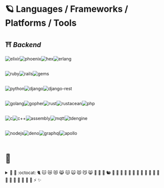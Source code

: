 <!--
**aBaiLinrun/aBaiLinrun** is a ✨ _special_ ✨ repository because its `README.md` (this file) appears on your GitHub profile.

### Hi there 👋

Here are some ideas to get you started:

- 🔭 I’m currently working on ...
- 🌱 I’m currently learning ...
- 👯 I’m looking to collaborate on ...
- 🤔 I’m looking for help with ...
- 💬 Ask me about ...
- 📫 How to reach me: ...
- 😄 Pronouns: ...
- ⚡ Fun fact: ...

-->

# 🪐 Languages / Frameworks / Platforms / Tools <!-- ☄️ -->

## ⛩ _Backend_ <!-- 🗼 -->

<a href="https://elixir-lang.org" target="_blank" rel="noopener noreferrer">
  <img align="left" alt="elixir" height="42px" src="https://user-images.githubusercontent.com/38312944/140606330-8396333a-fc9e-442c-907d-13a94ee5686e.png" />
</a>

<a href="https://www.phoenixframework.org" target="_blank" rel="noopener noreferrer">
  <img align="left" alt="phoenix" height="42px" src="https://user-images.githubusercontent.com/38312944/140607082-6cff571e-4c84-404d-a5a0-da40d3c246b0.png" />
</a>

<a href="https://hex.pm" target="_blank" rel="noopener noreferrer">
  <img align="left" alt="hex" height="42px" src="https://user-images.githubusercontent.com/38312944/140612697-f60ee374-3e7d-4a06-97c5-194c28f6ed02.png" />
</a>

<a href="https://www.erlang.org" target="_blank" rel="noopener noreferrer">
  <img align="left" alt="erlang" height="42px" src="https://user-images.githubusercontent.com/38312944/140624241-79706995-ad59-4126-9608-e438f16762fd.png" />
</a>

<br /><br />

<a href="https://www.ruby-lang.org" target="_blank" rel="noopener noreferrer">
  <img align="left" alt="ruby" height="42px" src="https://user-images.githubusercontent.com/38312944/140607921-6807d127-5e05-4e67-bb0e-df9b6a179195.png" />
</a>

<a href="https://rubyonrails.org" target="_blank" rel="noopener noreferrer">
  <img align="left" alt="rails" height="42px" src="https://user-images.githubusercontent.com/38312944/140607165-44d87478-61cf-40f8-b037-8a1787ad1c6e.png" />
</a>

<a href="https://rubygems.org" target="_blank" rel="noopener noreferrer">
  <img align="left" alt="gems" height="42px" src="https://user-images.githubusercontent.com/38312944/140612711-1869228d-b40c-4d6a-9353-cd28bc873f9c.png" />
</a>

<br /><br />

<a href="https://www.python.org" target="_blank" rel="noopener noreferrer">
  <img align="left" alt="python" height="42px" src="https://user-images.githubusercontent.com/38312944/140606897-f461b853-f35e-4e83-8524-c39e35020199.png" />
</a>

<a href="https://www.djangoproject.com" target="_blank" rel="noopener noreferrer">
  <img align="left" alt="django" height="42px" src="https://user-images.githubusercontent.com/38312944/140607259-0d210743-1991-46e9-8066-2e09f01f187e.png" />
</a>

<a href="https://www.django-rest-framework.org" target="_blank" rel="noopener noreferrer">
  <img align="left" alt="django-rest" height="42px" src="https://user-images.githubusercontent.com/38312944/140611142-a8ee008f-6037-4a04-91bb-83823c95c3c5.png" />
</a>

<br /><br />

<a href="https://golang.org" target="_blank" rel="noopener noreferrer">
  <img align="left" alt="golang" height="36px" src="https://user-images.githubusercontent.com/38312944/140609645-7251e2bb-2c5f-4abf-8f46-2795e2ff4af5.png" />
  <img align="left" alt="gopher" height="42px" src="https://user-images.githubusercontent.com/38312944/140609653-43a432e6-164c-4896-9e50-3d4311a56fb6.png" />
</a>

<a href="https://www.rust-lang.org" target="_blank" rel="noopener noreferrer">
  <img align="left" alt="rust" height="42px" src="https://user-images.githubusercontent.com/38312944/140609490-90f278ed-c52b-4851-aba7-5190a8512fec.png" />
  <img align="left" alt="rustacean" height="42px" src="https://user-images.githubusercontent.com/38312944/140609512-74c6067f-6969-4375-a8ef-989980058313.png" />
</a>

<a href="https://www.php.net" target="_blank" rel="noopener noreferrer">
  <img align="left" alt="php" height="42px" src="https://user-images.githubusercontent.com/38312944/140609474-e6af14a0-6573-4db8-8e98-5dc311b483df.png" />
</a>

<br /><br />

<a href="https://www.iso.org/standard/74528.html" target="_blank" rel="noopener noreferrer">
  <img align="left" alt="c" height="42px" src="https://user-images.githubusercontent.com/38312944/140609919-3974dd99-af47-4362-ab51-ba35d7630c96.png" />
</a>

<a href="https://isocpp.org" target="_blank" rel="noopener noreferrer">
  <img align="left" alt="c++" height="42px" src="https://user-images.githubusercontent.com/38312944/140609929-9b929294-dc0c-4992-8c12-9c72cd7a62c5.png" />
</a>

<a href="https://en.wikipedia.org/wiki/Assembly_language" target="_blank" rel="noopener noreferrer">
  <img align="left" alt="assembly" height="42px" src="https://user-images.githubusercontent.com/38312944/140610078-71e1c7a1-96f5-4cee-b6b4-0b3b76983291.png" />
</a>

<a href="https://mqtt.org" target="_blank" rel="noopener noreferrer">
  <img align="left" alt="mqtt" height="38px" src="https://user-images.githubusercontent.com/38312944/140611844-403c6f35-6b47-4ec9-8733-bc6a5d729445.png" />
</a>

<a href="https://www.taosdata.com" target="_blank" rel="noopener noreferrer">
  <img align="left" alt="tdengine" height="38px" src="https://user-images.githubusercontent.com/38312944/140612142-fa04fcdf-daa3-47e8-bdfa-a9cdbbb68c69.png" />
</a>

<br /><br />

<a href="https://nodejs.org" target="_blank" rel="noopener noreferrer">
  <img align="left" alt="nodejs" height="42px" src="https://user-images.githubusercontent.com/38312944/140609061-9dc026d8-947a-4089-9cc8-a6b41b7f875b.png" />
</a>

<a href="https://deno.land" target="_blank" rel="noopener noreferrer">
  <img align="left" alt="deno" height="44px" src="https://user-images.githubusercontent.com/38312944/140609069-9d7844ee-afba-4885-b895-b98dcd4e23f3.png" />
</a>

<a href="https://graphql.org" target="_blank" rel="noopener noreferrer">
  <img align="left" alt="graphql" height="42px" src="https://user-images.githubusercontent.com/38312944/140615083-ba525895-3043-4014-b4e5-9a85f38cb3f8.png" />
</a>

<a href="https://www.apollographql.com" target="_blank" rel="noopener noreferrer">
  <img align="left" alt="apollo" height="44px" src="https://user-images.githubusercontent.com/38312944/140615088-7d88c33e-e5f3-4dfa-918d-9f9060cbacbc.png" />
</a>

<br /><br />

# 🗼 

<details>
  <summary> 🧧 🏮 :octocat: 🐈‍ 🐱 😿 😻 😹 😽 🙀 😾 😼 😸 🦊 🐯 🦁 🐿 🐙 🐇 🐰 🦑 🐁 🐹 🦀 🦄 🐡 🐋 🐳 🐘 🦕 🐾 🦎 🦋 🐣 🐥 🐤 ⚡️ ✨</summary>
  <br />

  <details>
    <summary>the story of mine: </summary>
    🧮 🩹 🧑 🚡 ✈️ ⚗️ 👽 🚑 🏺 ⚓ 👼 🐜 🍎 ♒ *️⃣ 🚛 🛰️ 👟 🏧 :atom: ⚛️ 🧑‍🚀 🛺 🥑 🪓 👶 🍼 🚼 🥓 🦡 🏸 🥯 🛄 🥖 ⚖️ 🩰 🎈 🗳️ 🎍 🍌 🪕 🏦 📊 💈 ⚾ :basecamp: :basecampy: 🧺 🏀 🦇 🛀 🛁 🔋 🎋 🏖️ 🐻 🦫 🛏️ 🐝 🍺 🍻 🪲 🔔 🧃 🚴 🚲 🚴‍♂️ 🚴‍♀️ 👙 🧢 🧢 ☣️ 🐦 🎂 🐗 ⛵ 💣 🦴 📖 🔖 📑 📚 💥 👢 💐 🏹 🙇‍♂️ 🙇‍♀️ 🥣 🎳 :bowtie: 🥊 🧠 🍞 🤱 🧱 🌉 💼 🥦 💔 🧹 💡 🌯 🚌 🕴️ 🚏 👤 👥 🚐 🚍 🚎 🧈 🌵 🍰 🤙 📲 🐫 📷 📸 🏕️ 🕯️ 🍬 🥫 🛶 🚗 🚙 🗃️ 📇 🗂️ 🎠 🥕 💳 💿 ⛓️ 🪑 🍾 🧀 🍒 🌸 ♟️ 🌰 🚸 🐿️ 🍫 🥢 ⛪ 🎪 🌇 🌆 🏙️ 🗜️ 👏 🎬 🧗 🧗‍♂️ 🧗‍♀️ 🥂 📕 🔐 🌂 ☁️ 🌤️ 🤡 🧥 🍸 🥥 ☕ ⚰️ 🥶 💥 ☄️ 🧭 💻 🖱️ 🖥️ 🎊 🚧 🏗️ 👷 👷‍♂️ 👷‍♀️ 🎛️ 🏪 🧑‍🍳 🍪 👮 🌽 🛋️ 👫 💑 👩‍❤️‍💋‍👨 🐮 🐄 🤠 🦀 🖍️ 🌙 🦗 🏏 🐊 🥐 🤞 🎌 ⚔️ 👑 🔮 🥒 🥤 🧁 💘 🥌 ➰ 🍛 🍮 🥩 🌀 🗡️ 💃 🍡 🕶️ 🎯 💨 🐪 🌳 🦌 🏬 🏚️ 🏜️ 🏝️ 🕵️ 💠 🤿 🪔 💫 🧬 🎎 🐬 🚪 🍩 🕊️ 🐉 🐲 👗 🤤 🩸 💧 🥁 🛢️ 🦆 🥟 📀 🥪 🦅 👂 🦻 🌍 🥚 🍆 🔌 :electron: 🐘 🧝 🧝‍♀️ 📧 ✉️ 📩 💶 🏰 🏤 🇪🇺 🌲 ❗ 🤯 😑 👁️ 👁️‍🗨️ 👓 👀 🤧 🤦 👊 🏭 🧑‍🏭 🧚 🧚‍♂️ 🧚‍♀️ 🍂 🧆 🧑‍🌾 📠 :feelsgood: 🐾 🕵️‍♀️ 🎡 ⛴️ 🔥 🚒 🧯 🧨 🧑‍🚒 🎆 👨‍🚒 👩‍🚒 🌙 🌓 🌛 🌕 🌝 🌗 🌜 🌔 🥮 🌑 🌚 🌘 🌖 🌒 🌔 🐡 🐟 🍥 🎣 🐠 ✊ 🎏 🦩 🔦 🥿 ⚜️ 🛬 🛫 🐬 💾 🎴 🥏 🛸 🦶 🏈 👣 🍴 🥠 ⛲ 🖋️ 🍀 🦊 🍳 🍤 🍟 🐸 🖕 ⚱️ 🗻 🥬 🎲 🧄 ⚙️ 💎 🧞 🧞‍♂️ 🧞‍♀️ 👻 🎁 💝 🦒 👧 🌐 🧤 🥅 🐐 🥽 ⛳ 🏌️ 🦍 👺 🍇 🥗 💂 💂‍♂️ 💂‍♀️ 🎸 🔫 💇 🍔 🔨 ⚒️ 🛠️ 🐹 ☘️ 👜 🤾 💩 #️⃣ 🧑‍⚕️ 🙉 ❤️ 💟 💗 😘 ❗ ❣️ ➖ ✖️ ➕ 🦔 🚁 🌿 👠 🌺 🔆 🥾 🛕 🦛 🎣 🀄 🔪 🕳️ 🍯 🐝 🐴 🏇 📯 🐎 🩳 🏥 🌶️ 🌭 🏨 ♨️ 🏩 ⌛ ⏳ 🏚️ 🏠 🏡 🏘️ 📌 📍 🤗 😯 🪂 🏆 🍨 🧊 🏒 ⛸️ 🍦 🆔 🉐 👿 😇 📥 📨 ♾️ 💁 ℹ️ 📱 🥝 🔯 🪔 🎃 🏯 👺 👹 👖 🧩 🕹️ 🧑‍⚖️ 🤹 🕋 🦘 :neckbeard: 🖲️ 🔑 ⌨️ 🔟 🪁 🧎‍♂️ 🧎 🧎‍♀️ 🔪 🐨 🌌 🗼 🥼 🏷️ 🥍 🧆 🎏 🐞 🏮 🦙 💡 🏑 🛅 🤛 🗨️ 👈 🦵 🍋 🐆 🎚️ 🧴 💌 :trollface: 🐺 🛎️ 🚈 🔗 🦁 👄 💄 🍭 🧘 🦞 🔒 🔏 ➿ 🔊 📢 🤟 🔅 ⛽ 🕰️ 🎎 💗 🔣 💞 🤥 🔍 🧙 🧙‍♂️ 🧙‍♀️ 👨‍🎨 👨‍🚀 👨‍🌾 👨‍⚕️ 👨‍🦯 🍊 🥭 👞 🕰️ 🦽 💆 💆‍♂️ 💆‍♀️ 🧜‍♀️ 🧜‍♂️ 🧉 🍖 👨‍🔧 🧑‍🔧 🦾 🦿 👩‍🔧 🎖️ 🏅 ⚕️ 📣 🍈 📝 🤼‍♂️ 🕎 🚹 🦒 🍜 🤘 🚇 🦠 🇫🇲 🎤 🔬 🎙️ 🖕 🥛 🌌 🚐 💽 📴 🤑 💸 💰 🐒 🐵 🧐 🚝 🎓 🕌 🦟 👨‍🦼 🛥️ 🛵 🏍️ 🦼 🛣️ 🚂 🗻 ⛰️ 🚠 🚞 🏔️ 🌄 🐭 🐁 🎥 🗿 🏺 🤶 🩱 🤲 🇧🇲 💪 🍄 🎹 🎵 🎼 😒 🔇 🧿 💅 📛 🤢 👔 🤓 🙅‍♂️ 🙅 🙅‍♀️ 🌃 🪕 🛶 😶 👘 🥾 🛴 👃 📓 📔 🎶 🗒️ 🌇 🌅 🌄 🍱 🔩 🥜 🧧 👾 📉 🤪 🚘 🌊 :octocat: 🐙 🍢 🥿 👞 👞 👟 🩰 🏢 🧑‍💼 ☣️ 🛢️ ✴️ 📽️ 🈁 🆗 👌 🙆‍♂️ 🙆 🙆‍♀️ 🗝️ 🧓 👴 👵 🕉️ 🧅 🦴 1️⃣ 🩱 🚘 🚍 🚔 🚖 📖 📂 👐 😮 ☂️ 🍊 🦧 📙 🦦 📤 🦉 🐂 🦪 🥴 📰 🗞️ 📎 🖇️ 🧻 📦 📄 📃 📟 🍝 🖌️ 🌴 🤲 🥞 🐼 🗾 🥘 ⛱️ 🦜 🪂 〽️ ⛅ 🥳 🛳️ 🛂 ♟️ 🐾 📋 🧁 🍿 🍑 🦚 🥜 🍐 🙊 🖊️ 📝 ✏️ 🌵 🎍 🎋 🍂 🍁 🍄 🌸 🌼 🐧 😔 🧑‍🤝‍🧑 🎭 😣 🧑‍🦲 🧔 🤺 👰 🧖 💁 ⛏️ 🥧 🐷 🐖 🐽 💊 🧑‍✈️ 👩‍✈️ 🤏 🍍 🏓 📌 📍 🧷 🦂 🏴‍☠️ ♓ 🍕 🍽️ 🥺 🐿️ 🥣 😞 🏤 🚓 🐩 💩 🥄 🍿 🏣 📯 📮 🚩 🥔 🍠 👝 🍗 💷 😡 😾 🤐 🙏 📿 🤰 🥨 🤴 👸 🖨️ 🦯 👩‍🦯 🚁 👊 👛 📌 📈 ⏱️ 💾 🐘 🦛 🦏 😪 ❓ 🦀 🐰 🐇 🦝 🐎 🏎️ 📻 🔘 ☢️ 😡 🚈 🚝 🚞 🚃 🛤️ 🚟 🌈 🏳️‍🌈 🤨 🖼️ 🐏 🍜 🚊 🐀 🪒 🧾 ♻️ 📞 🚗 🧧 ☺️ 😌 🥖 🎗️ ⛑️ 🥨 ㊙️ 🇷🇪 🎆 🦖 ❕ ❔ 🇻🇮 🦏 🔌 🎀 🍚 🌾 🍚 🍙 🍘 🎑 🗯️ 💍 🪐 🤖 🚀 🤣 🙄 🧻 🎢 👑 🐓 🌹 🏵️ 🚨 🎠 📍 🚣 🚣‍♂️ 🚣‍♀️ 🛩️ 🎽 🎨 🏉 🏃 🏃 🏃‍♂️ 🏃‍♀️ 🐕‍🦺 🔮 🍛 👩‍🏭 🧷 🦺 ⛵ 🍶 🧂 🥗 🖖 ☠️ ⚖️ 🧣 🏫 🎒 🧑‍🔬 ✂️ 👩‍🔬 🥏 🦂 😱 🙀 📜 👎 💺 🙈 🌱 🤳 🐕‍🦺 😆 :feelsgood: 🥘 ☘️ 🦈 🍧 🐑 🐚 🛡️ ⛩️ 🚢 :shipit: 👕 💩 🤫 🍣 👕 👞 👞 🛍️ 🛒 🩳 🚿 🍤 🦐 🤷 🤷‍♀️ 🤫 📶 🧑‍🎤 6️⃣ 🔯 🛑 🚟 👩‍🎤 🙃 *️⃣ 🧺 🏀 🛹 🎿 ⛷️ 💀 ☠️ 🦨 🗑️ 🛷 😴 😴 🛌 😪 🙁 🙂 🎚️ 🎰 🦥 🛩️ 😙 🙂 😄 😸 😃 😺 🥰 😈 😏 😼 😅 🚬 🏔️ 🐌 🐍 🤧 🏂 ❄️ ⛄ ☃️ 🧼 😭 ⚽ 🧦 🥎 🔜 🧔 🆘 🔉 🧍 👾 ♠️ 🍝 ❇️ 🎇 ✨ 💖 🔈 🗣️ 💬 🚤 :suspect: 🚟 🕷️ 🕸️ 🗓️ 🗒️ 🧽 🥄 🦑 🌼 🏟️ ⭐ 🍮 🌟 ☪️ ✡️ 🤩 🌠 🚉 🗽 🚂 🩺 🍲 🗑️ 😲 🚏 🏪 ⏱️ 📏 🚧 🏗️ 🍓 👩‍🚀 😛 😝 😜 🧑‍🎓 🎙️ 🥙 👩‍🎓 🌇 🌆 🕶️ ⛅ 🌥️ 🌦️ 🌤️ 🌞 🌻 😎 ☀️ 🌅 🌄 🦸 🦸‍♂️ 🦸‍♀️ 🦹 🦹‍♂️ 🦹‍♀️ 👍 🏄 🏄‍♂️ 🏄‍♀️ 🍣 🚟 🦢 😓 💦 😅 🍠 🩱 🩲 🏊 🏊‍♂️ 🏊‍♀️ 🕍 💉 🌮 🎉 🎋 🍊 ♉ 🚕 🌭 🍵 🧑‍🏫 👩‍🏫 🧑‍💻 🧸 ☎️ 📞 🔭 🎪 🎾 ⛺ 🧪 ☑️ 🎂 🌡️ 🤔 💭 🧵 🦷 👩‍⚕️ 🧕 👩‍🦯 👳‍♀️ 👚 🤐 🕹️ 🎫 🎟️ :bowtie: 👔 🛰️ 🐯 🐅 🚀 ⏲️ 😫 🏯 ™️ :atom: 🚽 🗼 🍅 👅 🧰 🦷 🔝 🎩 🌪️ 🚜 👣 💗 🚜 🚥 🚋 🚆 🚊 🚦 📐 🔱 😤 🎛️ 🚎 :trollface: 🏆 🍹 🐠 🚚 🎺 👕 🌵 🌷 🥃 🦃 🐢 📺 🤸 💕 🥨 ☔ 🔞 🦄 🔓 🆙 🙃 🩹 ✌️ 🧛 🧛‍♂️ 🧛‍♀️ 🚦 📼 📳 📹 🎮 🎻 ♍ 🌋 🏐 🤮 🆚 🖖 👋 〰️ 🧃 🇻🇦 🧇 🚶 🚶‍♂️ 🥣 🎳 🦉 🚶‍♀️ 🌘 🌖 ⚠️ 🗑️ ⌚ ⏱️ 🐃 🤽 🍉 🤽‍♀️ 👋 〰️ 😩 😰 💒 🏋️ 🏋️‍♂️ 🏋️‍♀️ 🚿 💮 🥀 🐡 🐡 🐟 🍥 🎣 🐠 🐳 🐋 ☸️ ♿ 🎡 🔳 🥀 🎐 🌬️ 🍷 😉 🧕 👩‍🦯 ⛄ ☃️ 🥱 🐺 🚺 🥴 🗺️ 😟 🔧 🤼 ✍️ 🥊 🗃️ 📇 🗂️ 💱 🦊 🥡 ❌ 🧶 🥱 💴 🪀 😋 🤪 ⚡ 🦓 0️⃣ 🤐 🧟 🧟‍♂️ 🧟‍♀️ 💤
  </details>

## 🎏 _Frontend_ <!-- 🎎 -->

<a href="https://www.typescriptlang.org" target="_blank" rel="noopener noreferrer">
  <img align="left" alt="typescript" height="42px" src="https://user-images.githubusercontent.com/38312944/140606619-2deb981a-1f71-4d98-9e49-feaee46d1178.png" />
</a>

<a href="https://www.ecma-international.org/publications-and-standards/standards/ecma-262" target="_blank" rel="noopener noreferrer">
  <img align="left" alt="javascript" height="42px" src="https://user-images.githubusercontent.com/38312944/140606718-32b56d86-2a7e-4776-91c3-eeb339407055.png" />
</a>

<a href="https://www.npmjs.com" target="_blank" rel="noopener noreferrer">
  <img align="left" alt="npm" height="42px" src="https://user-images.githubusercontent.com/38312944/140612783-f189de7d-d419-484c-97b1-7f73993bcf13.png" />
</a>

<br /><br />

<a href="https://reactjs.org" target="_blank" rel="noopener noreferrer">
  <img align="left" alt="react" height="42px" src="https://user-images.githubusercontent.com/38312944/140608184-ac4f8eb1-4dce-4ff0-b537-9dd1f846c56c.png" />
</a>

<a href="https://redux.js.org" target="_blank" rel="noopener noreferrer">
  <img align="left" alt="redux" height="42px" src="https://user-images.githubusercontent.com/38312944/140608224-df9e751a-af8b-4d58-8043-a43c151b4660.png" />
</a>

<a href="https://redux-saga.js.org" target="_blank" rel="noopener noreferrer">
  <img align="left" alt="redux-saga" height="42px" src="https://user-images.githubusercontent.com/38312944/140608192-ba603f96-eff3-4756-93eb-814b4a71f068.png" />
</a>

<br /><br />

<a href="https://vuejs.org" target="_blank" rel="noopener noreferrer">
  <img align="left" alt="vuejs" height="42px" src="https://user-images.githubusercontent.com/38312944/140608825-c794fe64-1819-48e8-a136-78ceb065c329.png" />
</a>

<a href="https://nuxtjs.org" target="_blank" rel="noopener noreferrer">
  <img align="left" alt="nuxt" height="42px" src="https://user-images.githubusercontent.com/38312944/140608306-bfeb933d-3bc3-4a16-b66d-520a3fe3e126.png" />
</a>

<a href="https://nextjs.org" target="_blank" rel="noopener noreferrer">
  <img align="left" alt="nextjs" height="42px" src="https://user-images.githubusercontent.com/38312944/140608270-67752b2c-1bb5-4df1-9262-ddd1e26b7124.png" />
</a>

<br /><br />

<a href="https://svelte.dev" target="_blank" rel="noopener noreferrer">
  <img align="left" alt="svelte" height="42px" src="https://user-images.githubusercontent.com/38312944/140608325-89b90d3a-eeda-478c-b3d7-08e8c5d66912.png" />
</a>

<a href="https://elm-lang.org" target="_blank" rel="noopener noreferrer">
  <img align="left" alt="elm" height="42px" src="https://user-images.githubusercontent.com/38312944/140625556-1f60563e-563a-4ac0-8c26-6842015a0d3e.png" />
</a>

<br /><br /><br />

<!-- ###### 🐶 🐕 🐩 🦮 🐕‍🦺 🐺 🐗 -->

## 🎐 _Application_ <!-- 🎈 -->

<a href="https://kotlinlang.org" target="_blank" rel="noopener noreferrer">
  <img align="left" alt="kotlin" height="36px" src="https://user-images.githubusercontent.com/38312944/140609307-0f8832f1-5dfb-46d0-b841-2fe1b9372c7f.png" />
</a>

<a href="https://www.swift.org" target="_blank" rel="noopener noreferrer">
  <img align="left" alt="swift" height="42px" src="https://user-images.githubusercontent.com/38312944/140609298-524cd1d9-04e8-4fbb-a68b-d64d54ad92ff.png" />
</a>

<br /><br /><br />

<!-- ###### 🐱 🐈 🐯 🐅 🐆 🦁 🦊 🐻 🐼 🐨 -->

## 📦 _Database_ <!-- ⚰️ -->

<a href="https://www.mongodb.com" target="_blank" rel="noopener noreferrer">
  <img align="left" alt="mongodb" height="42px" src="https://user-images.githubusercontent.com/38312944/140611635-61b22261-e7a9-4f0c-a682-3d7b2a74759b.png" />
</a>

<a href="https://www.mangodb.io" target="_blank" rel="noopener noreferrer">
  <img align="left" alt="mangodb" height="42px" src="https://user-images.githubusercontent.com/38312944/140624941-d7100162-6028-4fa4-b1b5-dd7d80e337b8.jpeg" />
</a>

<a href="https://redis.io" target="_blank" rel="noopener noreferrer">
  <img align="left" alt="redis" height="42px" src="https://user-images.githubusercontent.com/38312944/140629056-3a154676-5dfb-40c5-ab9c-5db8b89e687f.png" />
</a>

<a href="https://www.mysql.com" target="_blank" rel="noopener noreferrer">
  <img align="left" alt="mysql" height="42px" src="https://user-images.githubusercontent.com/38312944/140624956-0c62fb3a-af94-4be6-a5f4-8ad4399631de.png" />
</a>

<a href="https://www.postgresql.org" target="_blank" rel="noopener noreferrer">
  <img align="left" alt="postgresql" height="42px" src="https://user-images.githubusercontent.com/38312944/140611759-244f85c8-c0e3-45bf-a736-f2c715a557a5.png" />
</a>

<br /><br /><br />

<!-- ###### 🐭 🐹 🐁 🐀 🍏 🍎 🍐 🍊 🍋 🍌 🍉 🍇 🍓 🍈 🍒 🍑 🥭 🍍 🥥 🥝 -->

## 🕋 _Cloud Data Warehouse & Hosting & ETL(Extract,Transform,Load)_

<a href="https://clickhouse.com" target="_blank" rel="noopener noreferrer">
  <img align="left" alt="clickhouse" height="35px" src="https://user-images.githubusercontent.com/38312944/140630994-cd23f261-6f8b-4e00-b386-680f8ec9214e.png" />
</a>

<a href="https://www.snowflake.com" target="_blank" rel="noopener noreferrer">
  <img align="left" alt="snowflake" height="35px" src="https://user-images.githubusercontent.com/38312944/140630962-c6882122-a7d1-414b-b515-7ac9d575ec52.png" />
</a>

<a href="https://pingcap.com" target="_blank" rel="noopener noreferrer">
  <img align="left" alt="tidb" height="35px" src="https://user-images.githubusercontent.com/38312944/140631071-4172c381-0546-4e33-99b2-b9fdaf3cda4d.png" />
</a>

<a href="https://panoply.io" target="_blank" rel="noopener noreferrer">
  <img align="left" alt="panoply" height="35px" src="https://user-images.githubusercontent.com/38312944/140631485-37d01bfc-202a-4929-9801-1f9bbbf307d1.png" />
</a>

<a href="https://www.digitalocean.com" target="_blank" rel="noopener noreferrer">
  <img align="left" alt="digitalocean" height="35px" src="https://user-images.githubusercontent.com/38312944/140631157-35197550-0980-4587-8f28-b34d46a7996b.png" />
</a>

<br /><br /><br />

<!-- ###### 🐰 🐇 🍅 🍆 🥑 🥦 🥬 🥒 🌶 🌽 🥕 🧄 🧅 🥔 🍠 -->

## 👁️‍🗨️ _Data Anslytics & Visualization_ <!-- 🔮 -->

<a href="https://julialang.org" target="_blank" rel="noopener noreferrer">
  <img align="left" alt="julia" height="42px" src="https://user-images.githubusercontent.com/38312944/140623466-355f8823-a80c-434a-9f9a-61a9f3050c47.png" />
</a>

<a href="https://www.r-project.org" target="_blank" rel="noopener noreferrer">
  <img align="left" alt="r" height="42px" src="https://user-images.githubusercontent.com/38312944/140609897-aeae4f6e-08f2-4b0c-98af-cd898c367780.png" />
</a>

<a href="https://www.python.org" target="_blank" rel="noopener noreferrer">
  <img align="left" alt="python" height="42px" src="https://user-images.githubusercontent.com/38312944/140606897-f461b853-f35e-4e83-8524-c39e35020199.png" />
</a>

<a href="https://pandas.pydata.org/" target="_blank" rel="noopener noreferrer">
  <img align="left" alt="pandas" height="42px" src="https://user-images.githubusercontent.com/38312944/140628640-85f7d66f-37d7-45bb-89af-79d65cdbf6dd.png" />
</a>

<a href="https://jupyter.org" target="_blank" rel="noopener noreferrer">
  <img align="left" alt="jupyter" height="42px" src="https://user-images.githubusercontent.com/38312944/140628212-df4d448e-00f9-46e7-9b5c-5a1c75be28a7.png" />
</a>

<a href="https://www.mathworks.com/products/matlab.html" target="_blank" rel="noopener noreferrer">
  <img align="left" alt="matlab" height="42px" src="https://user-images.githubusercontent.com/38312944/140627661-acf20929-8b41-47ce-af3d-6d60b19b4332.png" />
</a>

<br /><br />

<a href="https://cloud.google.com/bigquery" target="_blank" rel="noopener noreferrer">
  <img align="left" alt="big-query" height="42px" src="https://user-images.githubusercontent.com/38312944/140611515-f0eb58d3-56e8-4b57-b97d-20e9c6c465a5.png" />
</a>

<a href="https://www.elastic.co" target="_blank" rel="noopener noreferrer">
  <img align="left" alt="elasticsearch" height="42px" src="https://user-images.githubusercontent.com/38312944/140611519-b7c5345e-55f2-40f1-b12d-2d1a65f00cc8.png" />
</a>

<a href="https://www.metabase.com" target="_blank" rel="noopener noreferrer">
  <img align="left" alt="metabase" height="42px" src="https://user-images.githubusercontent.com/38312944/140614340-3ce4dedd-328d-4684-acce-01e71fab529a.png" />
</a>

<br /><br /><br />

<!-- ###### 🐷 🐖 🐽 🐴 🦄 🐎 🦓 🐮 🐃 🐂 🐄 🐏 🐑 🐐 🦙 🦌 -->

## 👾 _Machine Learning_ 🔮🧙🏼‍♂️⚗️

<a href="https://scikit-learn.org" target="_blank" rel="noopener noreferrer">
  <img align="left" alt="scikit-learn" height="42px" src="https://user-images.githubusercontent.com/38312944/140610144-558e29ba-4c3f-413d-83e8-e63e0d6793bf.png" />
</a>

<a href="https://www.tensorflow.org" target="_blank" rel="noopener noreferrer">
  <img align="left" alt="tensorflow" height="42px" src="https://user-images.githubusercontent.com/38312944/140628467-d83aeaa1-7cba-44b0-ac69-f462ced13f04.png" />
</a>

<a href="https://pytorch.org" target="_blank" rel="noopener noreferrer">
  <img align="left" alt="pytorch" height="42px" src="https://user-images.githubusercontent.com/38312944/140628469-8fb7aac0-02aa-4ef9-98b5-7ba4a2ddfa38.png" />
</a>

<a href="https://keras.io" target="_blank" rel="noopener noreferrer">
  <img align="left" alt="keras" height="42px" src="https://user-images.githubusercontent.com/38312944/140628505-0acd771b-ca23-40d3-ab40-fe4aa280fba5.png" />
</a>

<br /><br />

<a href="https://xgboost.ai" target="_blank" rel="noopener noreferrer">
  <img align="left" alt="xgboost" height="42px" src="https://user-images.githubusercontent.com/38312944/140628547-02882e25-2c3c-4a48-a003-aa1be4e3d855.png" />
</a>

<a href="https://lightgbm.readthedocs.io/en/latest" target="_blank" rel="noopener noreferrer">
  <img align="left" alt="lightgbm" height="42px" src="https://user-images.githubusercontent.com/38312944/140628585-6c6012cf-2110-4815-951b-b24bb88c2508.png" />
</a>

<a href="https://radimrehurek.com/gensim" target="_blank" rel="noopener noreferrer">
  <img align="left" alt="gensim" height="42px" src="https://user-images.githubusercontent.com/38312944/140628798-d89f495c-9a47-4948-ad68-3f6a3c75bab3.png" />
</a>

<a href="https://spacy.io" target="_blank" rel="noopener noreferrer">
  <img align="left" alt="spacy" height="42px" src="https://user-images.githubusercontent.com/38312944/140628801-de5ae861-e20f-4090-8a28-5b66dfe7d190.png" />
</a>

<br /><br /><br />

<!-- ###### 🦝 🦨 🦡 🦦 🦥 🐿 🦔 🐾 -->

## 🧬 _Container Orchestration & Configuration Automation_

<a href="https://www.terraform.io" target="_blank" rel="noopener noreferrer">
  <img align="left" alt="terraform" height="42px" src="https://user-images.githubusercontent.com/38312944/140612304-4177d615-efdf-4c3f-a68c-e6da6e6c01ee.png" />
</a>

<a href="https://kubernetes.io" target="_blank" rel="noopener noreferrer">
  <img align="left" alt="kubernetes" height="42px" src="https://user-images.githubusercontent.com/38312944/140610611-3ece05a9-3c75-43bc-a7d2-9c81df67c404.png" />
</a>

<a href="https://helm.sh" target="_blank" rel="noopener noreferrer">
  <img align="left" alt="helm" height="42px" src="https://user-images.githubusercontent.com/38312944/140612676-517b908b-5f3b-4824-927b-3f6b4ccd7c0a.png" />
</a>

<a href="https://www.docker.com" target="_blank" rel="noopener noreferrer">
  <img align="left" alt="docker" height="42px" src="https://user-images.githubusercontent.com/38312944/140610635-a02899e5-4b74-42b5-91aa-c625adbd9874.png" />
</a>

<br /><br /><br />

<!-- ###### 🐘 🦛 🦏 🐪 🐫 🦒 🦘 -->

## 🗻 _Cloud Infrastructure_ ☁️

<a href="https://aws.amazon.com" target="_blank" rel="noopener noreferrer">
  <img align="left" alt="aws" height="35px" src="https://user-images.githubusercontent.com/38312944/140612998-5c976740-dedc-471b-9b36-64a7759e0421.png" />
  <img align="left" alt="amazon-web-services" height="35px" src="https://user-images.githubusercontent.com/38312944/140613393-e6da5736-18f9-4271-a765-fdf436d80d6b.png" />
</a>

<a href="https://azure.microsoft.com" target="_blank" rel="noopener noreferrer">
  <img align="left" alt="azure" height="35px" src="https://user-images.githubusercontent.com/38312944/140613336-65848346-02a6-483e-a375-2524331d8ec1.png" />
</a>

<a href="https://cloud.google.com/gcp" target="_blank" rel="noopener noreferrer">
  <img align="left" alt="gcp" height="35px" src="https://user-images.githubusercontent.com/38312944/140612996-583799dc-956a-465a-9b47-f83ebaeed1c7.png" />
</a>

<br /><br /><br />

<!-- ###### 🐵 🙈 🙉 🙊 🐒 🦍 🦧 -->

## 🏗️ _CI/CD & Building & Testing & Deploying & Automation_

<a href="https://www.jenkins.io" target="_blank" rel="noopener noreferrer">
  <img align="left" alt="jenkins" height="35px" src="https://user-images.githubusercontent.com/38312944/140616580-40270d36-6189-4305-b0e7-3e95cb561fab.png" />
</a>

<a href="https://circleci.com" target="_blank" rel="noopener noreferrer">
  <img align="left" alt="cicleci" height="35px" src="https://user-images.githubusercontent.com/38312944/140613594-024814a0-49c8-4c95-b23f-ef2efa1e62c2.png" />
</a>

<br /><br /><br />

<!-- ###### 🐉 🐲 🦖 🦕 -->

## 🧪 _End2End Automation Testing & Code Coverage_ 🧫

<a href="https://www.selenium.dev" target="_blank" rel="noopener noreferrer">
  <img align="left" alt="selenium" height="35px" src="https://user-images.githubusercontent.com/38312944/140626221-ea7e7a15-df8c-459c-bdb2-07e87a203b66.png" />
</a>

<a href="https://autify.com" target="_blank" rel="noopener noreferrer">
  <img align="left" alt="autify" height="35px" src="https://user-images.githubusercontent.com/38312944/140615903-49527775-2bd3-41d7-b3a5-86911bc7a70d.png" />
</a>

<a href="https://www.mabl.com" target="_blank" rel="noopener noreferrer">
  <img align="left" alt="mabl" height="35px" src="https://user-images.githubusercontent.com/38312944/140625207-b9de61f1-8cd8-407a-b3b0-f9b2edbda6bf.png" />
</a>

<a href="https://about.codecov.io" target="_blank" rel="noopener noreferrer">
  <img align="left" alt="codecov" height="35px" src="https://user-images.githubusercontent.com/38312944/140974912-32c7f99b-f39f-4298-b4f2-b74354a469c1.png" />
</a>

<br /><br /><br />

<!-- ###### 🦠🩸💉💊🩺🩹🕳🔬🧿🏺⚱️🚬🛡⚔️🗡🔪🪓⚙️🔩⛏🛠⚒🔨🔧🧰🔦🧨💣⛓🧱 -->

## 😈 _Chaos Engineering_ 👹 🎴

<a href="https://netflix.github.io/chaosmonkey" target="_blank" rel="noopener noreferrer">
  <img align="left" alt="chaosmonkey" height="35px" src="https://user-images.githubusercontent.com/38312944/140627401-8b059385-684f-4aea-b8a0-8b3e782a4a74.png" />
</a>

<a href="https://www.gremlin.com" target="_blank" rel="noopener noreferrer">
  <img align="left" alt="gremlin" height="35px" src="https://user-images.githubusercontent.com/38312944/140627406-f3cb9d06-04a6-48f6-828d-57fecd7620cc.png" />
</a>

<a href="https://chaos-mesh.org" target="_blank" rel="noopener noreferrer">
  <img align="left" alt="chaos-mesh" height="35px" src="https://user-images.githubusercontent.com/38312944/140627402-fdad6ecd-741c-4607-82e2-431cd1c63658.png" />
</a>

<br /><br />

<a href="https://litmuschaos.io" target="_blank" rel="noopener noreferrer">
  <img align="left" alt="litmuschaos" height="35px" src="https://user-images.githubusercontent.com/38312944/140627458-1e58223f-550a-487f-b29e-ce216ab23ed7.png" />
</a>

<a href="https://github.com/chaosblade-io/chaosblade" target="_blank" rel="noopener noreferrer">
  <img align="left" alt="chaosblade" height="35px" src="https://user-images.githubusercontent.com/38312944/140627475-e732a4ae-99a9-4486-be14-e6e84c864b76.png" />
</a>

<a href="https://istio.io" target="_blank" rel="noopener noreferrer">
  <img align="left" alt="istio" height="35px" src="https://user-images.githubusercontent.com/38312944/140627521-c14e69d9-e378-4a9f-96de-58340111d054.png" />
</a>

<br /><br />

<a href="https://www.robustintelligence.com" target="_blank" rel="noopener noreferrer">
  <img align="left" alt="robust-intelligence" height="35px" src="https://user-images.githubusercontent.com/38312944/140616535-89c11331-e639-4cb4-ac60-23e2817ab53a.png" />
</a>

<br /><br /><br />

<!-- ###### 🦑 🦐 🦞 🦀 🐡 🐠 🐟 🐬 🐳 🐋 🦈 -->

## :octocat: _git & Repository_ 🐈🙀🐙 🦊

<a href="https://git-scm.com" target="_blank" rel="noopener noreferrer">
  <img align="left" alt="git" height="35px" src="https://user-images.githubusercontent.com/38312944/140626746-5687dcd9-f3e5-4eed-aaee-c417901deb59.png" />
</a>

<a href="https://www.github.com" target="_blank" rel="noopener noreferrer">
  <img align="left" alt="github" height="35px" src="https://user-images.githubusercontent.com/38312944/140626663-d358846e-0259-428b-ac30-ad1d2166f38a.png" />
</a>

<a href="https://about.gitlab.com" target="_blank" rel="noopener noreferrer">
  <img align="left" alt="gitlab" height="35px" src="https://user-images.githubusercontent.com/38312944/140626664-27c13aa2-2775-40ad-a4ef-8ff3261ed746.png" />
</a>

<br /><br /><br />

<!-- ###### 🐝 🐛 🦋 🐌 🐞 🐜 🦟 🦗 🕷 🕸 -->

## 🐧 _Linux Distribution_ 🐮

<a href="https://www.kernel.org" target="_blank" rel="noopener noreferrer">
  <img align="left" alt="linux" height="42px" src="https://user-images.githubusercontent.com/38312944/140623830-2937df42-2034-4c8d-baf6-5f10e6948e26.jpeg" />
</a>

<a href="https://www.linuxfromscratch.org" target="_blank" rel="noopener noreferrer">
  <img align="left" alt="linux-from-scratch" height="42px" src="https://user-images.githubusercontent.com/38312944/140623686-01036bf5-11c2-407f-bbac-66dfcbcd29ba.png" />
</a>

<a href="https://www.debian.org" target="_blank" rel="noopener noreferrer">
  <img align="left" alt="debian" height="42px" src="https://user-images.githubusercontent.com/38312944/140623836-236dd945-95d0-495e-b856-d85d61e58ac1.png" />
</a>

<a href="https://ubuntu.com" target="_blank" rel="noopener noreferrer">
  <img align="left" alt="ubuntu" height="42px" src="https://user-images.githubusercontent.com/38312944/140623838-29d1e4a7-3ae5-4102-9402-db4c831c64ed.png" />
</a>

<a href="https://www.gentoo.org" target="_blank" rel="noopener noreferrer">
  <img align="left" alt="gentoo" height="42px" src="https://user-images.githubusercontent.com/38312944/140623844-93928fb2-b16c-4578-b091-e9a61bd7daa7.png" />
</a>

<a href="https://archlinux.org" target="_blank" rel="noopener noreferrer">
  <img align="left" alt="arch" height="42px" src="https://user-images.githubusercontent.com/38312944/140623848-587eb02d-ecc8-496c-bbb4-95329bdb2ea0.png" />
</a>

<br /><br /><br />

<!-- ###### 🐔 🐧 🐦 🐤 🐣 🐥 🦆 🦅 🦉 🐓 🦃 🦚 🦜 🦢 🦩 🕊 🦇 -->

## 🤖 _Robotics & Interactive Art_ 🗿

<a href="https://www.ros.org" target="_blank" rel="noopener noreferrer">
  <img align="left" alt="ros" height="42px" src="https://user-images.githubusercontent.com/38312944/140623533-0f885b5b-eeec-4ef0-b3b8-6617944cdc6e.png" />
</a>

<a href="https://www.raspberrypi.org" target="_blank" rel="noopener noreferrer">
  <img align="left" alt="raspberry-pi" height="42px" src="https://user-images.githubusercontent.com/38312944/140625416-0cbb4192-b61a-47d6-9f99-0bbc9ec26d12.png" />
</a>

<a href="https://www.arduino.cc" target="_blank" rel="noopener noreferrer">
  <img align="left" alt="arduino" height="42px" src="https://user-images.githubusercontent.com/38312944/140623540-c3582617-f61f-40af-9531-2c1315075a06.png" />
</a>

<a href="https://microbit.org" target="_blank" rel="noopener noreferrer">
  <img align="left" alt="microbit" height="42px" src="https://user-images.githubusercontent.com/38312944/140623814-12dfebd5-99ee-4698-b631-c9cfd11a2bd2.png" />
</a>

<a href="https://scratch.mit.edu" target="_blank" rel="noopener noreferrer">
  <img align="left" alt="scratch" height="42px" src="https://user-images.githubusercontent.com/38312944/140623558-677019ea-a7f9-437d-b3c5-be0a97b128c5.png" />
</a>

<br /><br /><br />

<!-- ###### 🌵 🎍 🎋 🍂 🍁 🍄 🌸 🌼 🌻 -->

## 🗣 _Scrum & Team_ 👨‍💻🧑🏻‍💻👩🏻‍💻👨🏻‍💻 🚪

<a href="https://asana.com" target="_blank" rel="noopener noreferrer">
  <img align="left" alt="asana" height="25px" src="https://user-images.githubusercontent.com/38312944/140613752-9cad24e4-7ee7-4ea6-9b91-0dd41dfa418d.png" />
</a>

<a href="https://www.atlassian.com/software/jira" target="_blank" rel="noopener noreferrer">
  <img align="left" alt="jira" height="25px" src="https://user-images.githubusercontent.com/38312944/140614036-0db32654-8723-4e44-ae75-059510fd25d0.png" />
</a>

<a href="https://www.atlassian.com/software/confluence" target="_blank" rel="noopener noreferrer">
  <img align="left" alt="confluence" height="25px" src="https://user-images.githubusercontent.com/38312944/140614771-ce4c4f70-930d-420e-a487-9971782b9ba0.png" />
</a>

<a href="https://www.redmine.org" target="_blank" rel="noopener noreferrer">
  <img align="left" alt="redmine" height="25px" src="https://user-images.githubusercontent.com/38312944/140626652-b37c0f75-8b58-48ee-952d-4020b145f5cf.png" />
</a>

<br /><br />

<a href="https://slack.com" target="_blank" rel="noopener noreferrer">
  <img align="left" alt="slack" height="35px" src="https://user-images.githubusercontent.com/38312944/140613974-795144a7-c7c4-4230-8877-226ac2d5ffda.png" />
</a>

<a href="https://www.microsoft.com/en-us/microsoft-teams/group-chat-software" target="_blank" rel="noopener noreferrer">
  <img align="left" alt="teams" height="35px" src="https://user-images.githubusercontent.com/38312944/140613978-8f8f3359-61c7-4f65-9c40-1182eb606e0d.png" />
</a>

<a href="https://www.notion.so" target="_blank" rel="noopener noreferrer">
  <img align="left" alt="notion" height="35px" src="https://user-images.githubusercontent.com/38312944/140614012-436134ce-7f0f-4985-8e4a-b329a9f4caea.png" />
</a>

<a href="https://www.glean.com" target="_blank" rel="noopener noreferrer">
  <img align="left" alt="glean" height="35px" src="https://user-images.githubusercontent.com/38312944/140615699-03ff87a6-eec5-45cc-b89a-a06af1177206.png" />
</a>

<br /><br /><br />

<!-- ###### 🌈 🌞 🌝 🌛 🌜 🌚 🌕 🌖 🌗 🌘 🌑 🌒 🌓 🌔 🌙 🌎 🌍 🌏 🪐 💫 ⭐️ 🌟 ✨ ⚡️ ☄️ 💥 🔥 🌪 -->

## :atom: _Editor_ 📝📜📄  

<a href="https://code.visualstudio.com" target="_blank" rel="noopener noreferrer">
  <img align="left" alt="vscode" height="42px" src="https://user-images.githubusercontent.com/38312944/140616199-61ec4d02-98e2-4c6e-a4b5-d2e10f75d149.png" />
</a>

<a href="https://www.vim.org" target="_blank" rel="noopener noreferrer">
  <img align="left" alt="vim" height="42px" src="https://user-images.githubusercontent.com/38312944/140616210-642e6f43-e958-486d-988f-43b3b71aaf2a.png" />
</a>

<a href="https://www.gnu.org/software/emacs" target="_blank" rel="noopener noreferrer">
  <img align="left" alt="emacs" height="42px" src="https://user-images.githubusercontent.com/38312944/140623444-a5d2c4c9-92ba-4b6c-bfbb-4f8370a2667a.png" />
</a>

<br /><br />

<details>
  <summary> 🧧 🏮 STATUS 🏮 🧧 </summary>
  <br />
  <img align="left" src="https://github-readme-stats.vercel.app/api/?username=aBaiLinrun&include_all_commits=true&count_private=true&show_icons=true&theme=onedark" />
  <img align="left" src="https://github-readme-stats.vercel.app/api/top-langs/?username=aBaiLinrun&include_all_commits=true&langs_count=8&count_private=true&show_icons=true&theme=onedark" />
  <img align="left" src="https://raw.githubusercontent.com/aBaiLinrun/aBaiLinrun/master/profile-summary-card-output/monokai/0-profile-details.svg" />
  <img align="left" src="https://raw.githubusercontent.com/aBaiLinrun/aBaiLinrun/master/profile-summary-card-output/monokai/1-repos-per-language.svg" />
  <img align="left" src="https://raw.githubusercontent.com/aBaiLinrun/aBaiLinrun/master/profile-summary-card-output/monokai/2-most-commit-language.svg" />
  <img align="left" src="https://raw.githubusercontent.com/aBaiLinrun/aBaiLinrun/master/profile-summary-card-output/monokai/3-stats.svg" />
  <img align="left" src="https://raw.githubusercontent.com/aBaiLinrun/aBaiLinrun/master/profile-summary-card-output/monokai/4-productive-time.svg" />
  <br />
</details>
  
</details>


